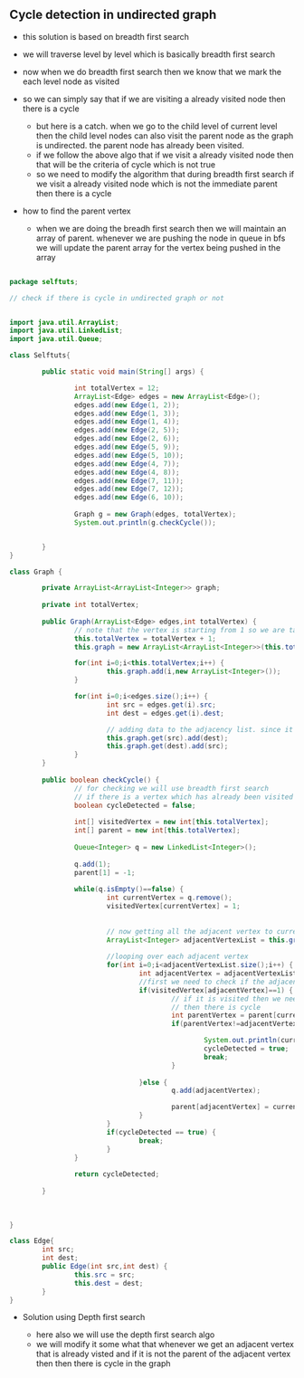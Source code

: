 ## Cycle detection in undirected graph


- this solution is based on breadth first search
- we will traverse level by level which is basically breadth first search
- now when we do breadth first search then we know that we mark the each level node as visited
- so we can simply say that if we are visiting a already visited node then there is a cycle
  - but here is a catch. when we go to the child level of current level then the child level nodes can also visit the parent node as the graph is undirected. the parent node has already been visited.
  - if we follow the above algo that if we visit a already visited node then that will be the criteria of cycle which is not true
  - so we need to modify the algorithm that during breadth first search if we visit a already visited node which is not the immediate parent then there is a cycle

- how to find the parent vertex
  - when we are doing the breadh first search then we will maintain an array of parent. whenever we are pushing the node in queue in bfs we will update the parent array for the vertex being pushed in the array


```java

package selftuts;

// check if there is cycle in undirected graph or not


import java.util.ArrayList;
import java.util.LinkedList;
import java.util.Queue;

class Selftuts{

        public static void main(String[] args) {

                int totalVertex = 12;
                ArrayList<Edge> edges = new ArrayList<Edge>();
                edges.add(new Edge(1, 2));
                edges.add(new Edge(1, 3));
                edges.add(new Edge(1, 4));
                edges.add(new Edge(2, 5));
                edges.add(new Edge(2, 6));
                edges.add(new Edge(5, 9));
                edges.add(new Edge(5, 10));
                edges.add(new Edge(4, 7));
                edges.add(new Edge(4, 8));
                edges.add(new Edge(7, 11));
                edges.add(new Edge(7, 12));
                edges.add(new Edge(6, 10));
                
                Graph g = new Graph(edges, totalVertex);
                System.out.println(g.checkCycle());


        }
}

class Graph {

        private ArrayList<ArrayList<Integer>> graph;
        
        private int totalVertex;
        
        public Graph(ArrayList<Edge> edges,int totalVertex) {
                // note that the vertex is starting from 1 so we are taking the value as totalVertex+1
                this.totalVertex = totalVertex + 1;
                this.graph = new ArrayList<ArrayList<Integer>>(this.totalVertex);

                for(int i=0;i<this.totalVertex;i++) {
                        this.graph.add(i,new ArrayList<Integer>());
                }

                for(int i=0;i<edges.size();i++) {
                        int src = edges.get(i).src;
                        int dest = edges.get(i).dest;

                        // adding data to the adjacency list. since it is undirected graph so adding edges vice versa
                        this.graph.get(src).add(dest);
                        this.graph.get(dest).add(src);
                }
        }
        
        public boolean checkCycle() {
                // for checking we will use breadth first search 
                // if there is a vertex which has already been visited and is not the parent of current vertex  then there is cycle
                boolean cycleDetected = false;
                
                int[] visitedVertex = new int[this.totalVertex];
                int[] parent = new int[this.totalVertex];
                
                Queue<Integer> q = new LinkedList<Integer>();
                
                q.add(1);
                parent[1] = -1;
                
                while(q.isEmpty()==false) {
                        int currentVertex = q.remove();
                        visitedVertex[currentVertex] = 1;
                        
                        
                        // now getting all the adjacent vertex to current node
                        ArrayList<Integer> adjacentVertexList = this.graph.get(currentVertex);
                        
                        //looping over each adjacent vertex
                        for(int i=0;i<adjacentVertexList.size();i++) {
                                int adjacentVertex = adjacentVertexList.get(i);
                                //first we need to check if the adjacentVertex is visited or not
                                if(visitedVertex[adjacentVertex]==1) {
                                        // if it is visited then we need to check if it is not the parent of currentVertex 
                                        // then there is cycle
                                        int parentVertex = parent[currentVertex];
                                        if(parentVertex!=adjacentVertex) {

                                                System.out.println(currentVertex+"--"+adjacentVertex+"--"+parentVertex);
                                                cycleDetected = true;
                                                break;
                                        }
                                        
                                }else {
                                        q.add(adjacentVertex);

                                        parent[adjacentVertex] = currentVertex;
                                }
                        }
                        if(cycleDetected == true) {
                                break;
                        }
                }
                                
                return cycleDetected;
                
        }
        
        
        
}

class Edge{
        int src;
        int dest;
        public Edge(int src,int dest) {
                this.src = src;
                this.dest = dest;
        }
}


```


- Solution using Depth first search
  
  - here also we will use the depth first search algo
  - we will modify it some what that whenever we get an adjacent vertex that is already visted and if it is not the parent of the adjacent vertex then then there is cycle in the graph





